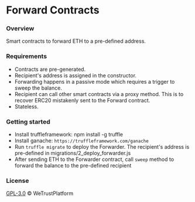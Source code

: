 # Forward Contracts

### Overview
Smart contracts to forward ETH to a pre-defined address.

### Requirements
- Contracts are pre-generated.
- Recipient's address is assigned in the constructor.
- Forwarding happens in a passive mode which requires a trigger to sweep the balance.
- Recipient can call other smart contracts via a proxy method. This is to recover ERC20 mistakenly sent to the Forward contract.
- Stateless.

### Getting started
- Install truffleframework: npm install -g truffle
- Install ganache: `https://truffleframework.com/ganache`
- Run `truffle migrate` to deploy the Forwarder.  The recipient's address is pre-defined in migrations/2_deploy_forwarder.js
- After sending ETH to the Forwarder contract, call `sweep` method to forward the balance to the pre-defined recipient 

### License
[GPL-3.0](https://www.gnu.org/licenses/gpl-3.0.txt) &copy; WeTrustPlatform
